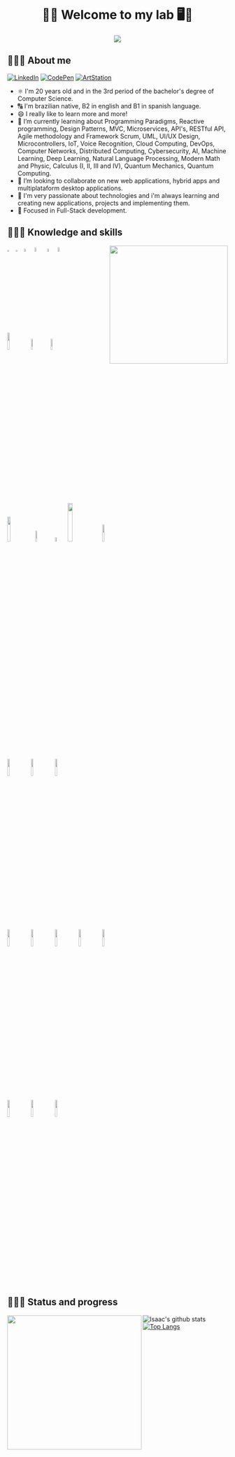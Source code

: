 <h1 align="center">🥽🥼 Welcome to my lab 🖥️🧪</h1>
<!-- I created my README.md using Markdown & HTML5-->
<div align="center"><a href="https://www.linkedin.com/in/isaac-alves-pinheiro-012324198/"><img src="https://i.pinimg.com/originals/9f/c2/12/9fc2126eec2c0a3876e3f2097af9b983.gif" /></a></div>

## 👨🏾‍🔬 About me
<!-- - 🔭 I’m currently working on.LinkedIn
-->
[![LinkedIn](https://img.shields.io/badge/-LinkedIn-0077B5?style=for-the-badge&logo=LinkedIn&logoColor=white)](https://www.linkedin.com/in/isaac-alves-pinheiro-012324198/)
[![CodePen](https://img.shields.io/badge/-CodePen-000?style=for-the-badge&logo=CodePen&logoColor=white)](https://codepen.io/isaacalves7/)
[![ArtStation](https://img.shields.io/badge/-ArtStation-blue?style=for-the-badge&logo=ArtStation&logoColor=white)](https://www.artstation.com/?sort_by=community)


 - ⚛️ I'm 20 years old and in the 3rd period of the bachelor's degree of Computer Science.
 - 🔠 I'm brazilian native, B2 in english and B1 in spanish language.
 - 😄 I really like to learn more and more!
 - 🌱 I’m currently learning about Programming Paradigms, Reactive programming, Design Patterns, MVC, Microservices, API's, RESTful API, Agile methodology and Framework Scrum, UML, UI/UX Design, Microcontrollers, IoT, Voice Recognition, Cloud Computing, DevOps, Computer Networks, Distributed Computing, Cybersecurity, AI, Machine Learning, Deep Learning, Natural Language Processing, Modern Math and Physic, Calculus (I, II, III and IV), Quantum Mechanics, Quantum Computing.
 - 👯 I’m looking to collaborate on new web applications, hybrid apps and multiplataform desktop applications.
 - 💜 I'm very passionate about technologies and i'm always learning and creating new applications, projects and implementing them.
 - 🎯 Focused in Full-Stack development.

## 👨🏾‍💻 Knowledge and skills
<!--The same height for everybody
<div align="justify">
<a href="https://solyd.com.br/treinamentos/introducao-ao-hacking-e-pentest/"><img src="https://www.lovegroveconsulting.com/wp-content/uploads/2017/08/white-hat-seo.png" height="50" title="White Hat"/></a>&nbsp; <a href="https://www.w3schools.com/html/"><img src="https://cdn.worldvectorlogo.com/logos/html-5.svg" height="57" alt="HTML5" title="HTML5" target="_blank"></a>&nbsp; <a href="https://www.w3schools.com/css/"><img src="https://cdn.worldvectorlogo.com/logos/css-3.svg" height="57" alt="CSS3" title="CSS3"></a>&nbsp; <a href="https://sass-lang.com/"><img src="https://codybonney.com/images/1x1/tags/400x400/sass.png" height="60" alt="Sass" title="Sass"></a> <a href="https://fontawesome.com/"><img src="https://seeklogo.com/images/F/font-awesome-logo-3010FE2434-seeklogo.com.png" height="50" title="FontAwesome"/></a><a href="https://materializecss.com/"><img src="https://fiverr-res.cloudinary.com/images/t_main1,q_auto,f_auto,q_auto,f_auto/gigs/95329556/original/a7778278cacacde7c64ef441504428c71c840743/make-a-custom-materialize-template-for-you.png" height="50" alt="MaterializeCSS" title="Materialize CSS"></a><a href="https://getbootstrap.com/"><img src="https://cdn.worldvectorlogo.com/logos/bootstrap-5-1.svg" height="55" alt="Bootstrap" title="Bootstrap 5"></a><a href="https://bulma.io/"><img src="https://39ntbr6g.media.zestyio.com/bulma-logo.f1cb27a519bdb5b6ed34049a5b86e317.png" height="50" alt="Bulma CSS" title="Bulma CSS"></a> <a href="https://www.w3schools.com/js/"><img src="https://cdn.worldvectorlogo.com/logos/logo-javascript.svg" height="50" alt="JS" title="JavaScript (JS)"></a> &nbsp;<a href="https://www.w3schools.com/js/js_es6.asp"><img src="https://codereviewvideos.com/blog/wp-content/uploads/2016/04/es6-logo-483x510.png" height="50" alt="ES6" title="EcmaScript6 (ES6)"></a>&nbsp; <a href="https://babeljs.io/"><img src="https://cdn.worldvectorlogo.com/logos/babel-10.svg" height="50" alt="Babel.js" title="Babel.js"></a> <a href="https://www.w3schools.com/js/js_json_intro.asp"><img src="https://upload.wikimedia.org/wikipedia/commons/thumb/c/c9/JSON_vector_logo.svg/1200px-JSON_vector_logo.svg.png" height="50" alt="Json" title="JSON"></a>&nbsp;<a href="https://www.w3schools.com/js/js_ajax_intro.asp"><img src="https://upload.wikimedia.org/wikipedia/commons/thumb/a/a1/AJAX_logo_by_gengns.svg/1280px-AJAX_logo_by_gengns.svg.png" height="50" alt="Ajax" title="AJAX"></a>&nbsp; <a href="https://jquery.com/"><img src="https://miro.medium.com/max/800/0*g3ns8QALNBBH7CBA." height="50" alt="jQuery" title="jQuery"></a>&nbsp; <a href="https://ionicframework.com/"><img src="https://ionicframework.com/blog/wp-content/uploads/2015/05/cropped-logo.png" height="50" alt="Ionic" title="Ionic"></a>&nbsp; <a href="https://nodejs.org/en/"><img src="https://munix.dk/sites/default/files/styles/medium/public/nodejs-logo.png?itok=zPBwhso8" height="50" alt="NodeJS" title="Node.js"/></a>&nbsp; <a href="https://www.npmjs.com/"><img src="https://upload.wikimedia.org/wikipedia/commons/thumb/d/db/Npm-logo.svg/1200px-Npm-logo.svg.png" height="50" alt="NPM" title="NPM"/></a>&nbsp; <a href="https://yarnpkg.com/"><img src="https://cdn.worldvectorlogo.com/logos/yarn.svg" height="50" alt="Yarn" title="Yarn"/></a>&nbsp; <a href="https://expressjs.com/pt-br/"><img src="https://code-plum.dev/img/skills/express.svg" height="50" alt="Express" title="Express"/></a>&nbsp; <a href="https://deno.land/"><img src="https://upload.wikimedia.org/wikipedia/commons/7/75/Dino_in_the_Rain.png" height="50" alt="Deno" title="Deno"/></a> <a href="https://www.mongodb.com/"><img src="https://dashboard.absam.io/img/mongo_db.png" height="50" alt="MongoDB" title="MongoDB"/></a> <a href="https://gulpjs.com/"><img src="https://cdn.worldvectorlogo.com/logos/gulp.svg" height="58" alt="Gulp.js" title="Gulp.js"/></a> <a href="https://vuejs.org/"><img src="https://upload.wikimedia.org/wikipedia/commons/thumb/9/95/Vue.js_Logo_2.svg/1184px-Vue.js_Logo_2.svg.png" height="50" alt="Vue" title="Vue.js"/></a> <a href="https://vuejs.org/"><img src="https://seeklogo.com/images/N/nuxt-logo-5EF50E1ABD-seeklogo.com.png" height="50" alt="Nuxt" title="Nuxt"/></a> <a href="https://vuejs.org/"><img src="https://seeklogo.com/images/V/vuetify-logo-3BCF73C928-seeklogo.com.png" height="50" alt="Vuetify" title="Vuetify"/></a> <a href="https://angularjs.org/"><img src="https://cdn.worldvectorlogo.com/logos/angular-icon.svg" height="55" alt="Angular.js" title="Angular.js 8"/></a>&nbsp;<a href="https://www.electronjs.org/"><img src="https://upload.wikimedia.org/wikipedia/commons/thumb/9/91/Electron_Software_Framework_Logo.svg/1024px-Electron_Software_Framework_Logo.svg.png" height="50" alt="Electron" title="Electron.js"/></a>&nbsp;<a href="https://pt-br.reactjs.org/"><img src="https://cdn.worldvectorlogo.com/logos/react-2.svg" height="57" alt="ReactJS" title="React.js"/></a>&nbsp; <a href="https://pt-br.reactjs.org/"><img src="https://cdn.worldvectorlogo.com/logos/react-router.svg" height="50" alt="ReactRouter" title="React Router"/></a>&nbsp; <a href="https://reactnative.dev/"><img src="https://cdn.iconscout.com/icon/free/png-512/react-1-282599.png" height="50" title="React Native"/></a>&nbsp;&nbsp;<a href="https://www.tensorflow.org/?hl=pt-br"><img src="https://raw.githubusercontent.com/inquid/yii2-tensorflow-js/master/Tensorflow_logo.svg.png" height="50" title="Tensorflow.js"/></a> <a href="https://redux.js.org/"><img src="https://miro.medium.com/max/2800/0*U2DmhXYumRyXH6X1.png" height="50" title="Redux.js"/></a> <a href="https://www.gatsbyjs.com/"><img src="https://cdn.worldvectorlogo.com/logos/gatsby.svg" height="50" title="Gatsby.js"/></a>&nbsp; <a href="https://www.learnrxjs.io/"><img src="https://bognarjunior.files.wordpress.com/2018/09/rxjs.png" height="50" title="RxJS"/></a>&nbsp; <a href="https://greensock.com/gsap/"><img src="https://cdn.worldvectorlogo.com/logos/gsap-greensock.svg" height="52" title="GSAP3"/></a> <a href="https://threejs.org/"><img src="https://ingenuitysoftwarelabs.com/wp-content/uploads/2020/01/three-js-logo.png" height="70" title="Three.js"/></a>&nbsp; <a href="https://immutable-js.github.io/immutable-js/"><img src="https://avatars2.githubusercontent.com/u/46405934?s=200&v=4" height="50" title="Immutable.js"/></a>&nbsp; <a href="https://nextjs.org/"><img src="https://cdn.worldvectorlogo.com/logos/next-js.svg" height="50" title="Next.js"/></a>&nbsp; <a href="https://svelte.dev/"><img src="https://upload.wikimedia.org/wikipedia/commons/thumb/1/1b/Svelte_Logo.svg/499px-Svelte_Logo.svg.png" height="50" title="Svelte"/></a>&nbsp; <a href=""><img src="https://upload.wikimedia.org/wikipedia/commons/thumb/a/a7/Hack_%28programming_language%29_logo.svg/1200px-Hack_%28programming_language%29_logo.svg.png" height="50" title="Hack"/></a>&nbsp; <a href="https://nwjs.io/"><img src="https://nwjs.io/img/logo.png" height="50" title="Nw.js"/></a>&nbsp; <a href="https://webpack.js.org/"><img src="https://seeklogo.com/images/W/webpack-logo-9E66EE203A-seeklogo.com.png" height="50" title="Webpack.js"/></a>&nbsp; <a href="https://sequelize.org/"><img src="https://cdn.worldvectorlogo.com/logos/sequelize.svg" height="50" title="Sequelize"/></a>&nbsp; <a href="https://graphql.org/"><img src="https://upload.wikimedia.org/wikipedia/commons/thumb/1/17/GraphQL_Logo.svg/768px-GraphQL_Logo.svg.png" height="57" title="GraphQL"/></a>&nbsp; <a href="https://jestjs.io/"><img src="https://cdn.freebiesupply.com/logos/large/2x/jest-logo-svg-vector.svg" height="50" title="Jest"/></a>&nbsp; <a href="https://www.typescriptlang.org/"><img src="https://gulpjs.com/img/typescript.png" height="50" alt="TS" title="TypeScript (TS)"></a>&nbsp; <a href="https://www.flow.org/"><img src="https://www.pinclipart.com/picdir/big/126-1264324_flow-js-logo-svg-clipart.png" height="50" alt="Flow" title="Flow"></a>&nbsp; <a href=""><img src="https://cdn.freebiesupply.com/logos/large/2x/angular-icon-1-logo-png-transparent.png" height="50" alt="Angular" title="Angular"/></a>&nbsp; <a href="https://nestjs.com/"><img src="https://seeklogo.com/images/N/nestjs-logo-09342F76C0-seeklogo.com.png" height="50" alt="NestJS" title="NestJS"/></a>&nbsp; <a href="https://www.php.net/" target="_Blank"><img src="https://upload.wikimedia.org/wikipedia/commons/thumb/3/31/Webysther_20160423_-_Elephpant.svg/2000px-Webysther_20160423_-_Elephpant.svg.png" height="50" alt="PHP" title="PHP 7"></a>&nbsp; <a href="https://www.postgresql.org/"><img src="https://cdn.iconscout.com/icon/free/png-512/postgresql-226047.png" height="50" alt="Postgresql" title="PostgreSQL database"></a>&nbsp; <a href="https://getcomposer.org/"><img src="https://cdn.freebiesupply.com/logos/large/2x/composer-logo-png-transparent.png" height="65" alt="Composer" title="Composer"></a>&nbsp; <a href="https://laravel.com/"><img src="https://upload.wikimedia.org/wikipedia/commons/thumb/9/9a/Laravel.svg/738px-Laravel.svg.png" height="50" alt="Laravel" title="Laravel"></a>&nbsp;<a href="https://codeigniter.com/"><img src="https://www.agenciastaff.com.br/images/site/codeigniter.png" height="50" alt="CodeIgniter" title="CodeIgniter"></a>&nbsp; <a href="https://framework.zend.com/"><img src="https://upload.wikimedia.org/wikipedia/commons/thumb/e/ea/Zend-framework.svg/1280px-Zend-framework.svg.png" height="50" alt="Zend" title="Zend"/></a> <a href="https://br.wordpress.org/"><img src="https://upload.wikimedia.org/wikipedia/commons/thumb/9/98/WordPress_blue_logo.svg/1024px-WordPress_blue_logo.svg.png" height="50" alt="WordPress" title="WordPress"></a>&nbsp; <a href="https://www.joomla.org/"><img src="https://speedinx.com.br/wp-content/uploads/2020/03/joomla-dedicado.png" height="50" alt="Joomla" title="Joomla"></a>&nbsp; <a href="https://www.mysql.com/"><img src="https://cdn.worldvectorlogo.com/logos/mysql-7.svg" height="50" alt="MySQL" title="MySQL database"></a>&nbsp; <a href=""><img src="https://cdn.worldvectorlogo.com/logos/jee-3.svg" height="50" alt="Java" title="Java"/></a>&nbsp; <a href="https://spring.io/"><img src="https://cdn.freebiesupply.com/logos/large/2x/spring-3-logo-png-transparent.png" height="50" alt="Spring" title="Spring"></a>&nbsp; <a href="https://hibernate.org/"><img src="https://img2.pngio.com/hibernate-logo-png-transparent-svg-vector-freebie-supply-hibernate-png-2400_2503.png" height="50" alt="Hibernate" title="Hibernate"></a>&nbsp; <a href="https://www.oracle.com/br/index.html"><img src="https://avatars2.githubusercontent.com/u/42632225?s=280&v=4" height="50" alt="OracleDB" title="OracleDB"></a>&nbsp;&nbsp;<a href="https://www.ruby-lang.org/pt/"><img src="https://images.vexels.com/media/users/3/166485/isolated/preview/d4061b653e6ba02ad0afdc79e0315a25---cone-da-linguagem-de-programa----o-ruby-by-vexels.png" height="50" alt="Ruby" title="Ruby"></a> <a href="https://rubyonrails.org/"><img src="https://upload.wikimedia.org/wikipedia/commons/thumb/6/62/Ruby_On_Rails_Logo.svg/411px-Ruby_On_Rails_Logo.svg.png" height="50" title="Ruby On Rails"/></a>&nbsp; <a href="https://cocoapods.org/"><img src="https://avatars1.githubusercontent.com/u/1189714?s=400&v=4" height="50" alt="Cocoapods" title="Cocoapods"></a>&nbsp; <a href="https://chocolatey.org/"><img src="https://chocolatey.org/content/images/logo_square.svg" height="50" alt="Chocolatey" title="Chocolatey"></a>&nbsp; <a href="https://kotlinlang.org/"><img src="https://miro.medium.com/max/405/1*rM5eV-GbkiHgpD3MV-H6Hg.png" height="50" alt="Kotlin" title="Kotlin"></a>&nbsp; <a href="https://www.apple.com/br/swift/"><img src="https://cdn.worldvectorlogo.com/logos/swift-15.svg" height="50" alt="Swift" title="Swift"/></a>&nbsp; <a href="https://brew.sh/index_pt-br"><img src="https://upload.wikimedia.org/wikipedia/commons/thumb/9/95/Homebrew_logo.svg/1200px-Homebrew_logo.svg.png" height="55" alt="Homebrew" title="Homebrew"></a>&nbsp;&nbsp; <a href="https://developer.apple.com/library/archive/documentation/Cocoa/Conceptual/ProgrammingWithObjectiveC/Introduction/Introduction.html"><img src="https://cdn.worldvectorlogo.com/logos/apple-black.svg" height="50" alt="Objective-C" title="Objective-C"></a>&nbsp; <a href="https://firebase.google.com/?hl=pt-br&gclid=Cj0KCQjwwOz6BRCgARIsAKEG4FVB_qnlkqvQ3ziad8ypbNQBcpBIcvgdcGTBNw0HQIC6ONwLA3KuTj8aApaUEALw_wcB"><img src="https://firebase.google.com/downloads/brand-guidelines/PNG/logo-logomark.png?hl=pt-br" height="50" alt="Firebase" title="Firebase database"></a>&nbsp; <a href="https://www.sqlite.org/index.html"><img src="https://upload.wikimedia.org/wikipedia/commons/thumb/9/97/Sqlite-square-icon.svg/1200px-Sqlite-square-icon.svg.png" height="50" alt="SQLite" title="SQLite database"></a> <a href="https://cassandra.apache.org/"><img src="https://upload.wikimedia.org/wikipedia/commons/thumb/5/5e/Cassandra_logo.svg/1200px-Cassandra_logo.svg.png" height="50" alt="Apache Cassandra" title="Apache Cassandra"></a>&nbsp;<a href="https://www.python.org/"><img src="https://engineering.fb.com/wp-content/uploads/2016/05/2000px-Python-logo-notext.svg_.png" height="50" alt="Python" title="Python3"></a>&nbsp;<a href="https://pypi.org/"><img src="https://pypi.org/static/images/logo-small.6eef541e.svg" height="50" alt="PyPI" title="PyPI - Python Package Index"></a>&nbsp; <a href="https://pypi.org/"><img src="https://pytorch.org/assets/images/pytorch-logo.png" height="50" alt="PyTorch" title="PyTorch"></a>&nbsp; <a href="https://www.astropy.org/"><img src="https://www.astropy.org/images/astropy_brandmark.png" height="50" alt="AstroPy" title="AstroPy"></a>&nbsp; <a href="https://www.sympy.org/pt/index.html"><img src="https://www.sympy.org/static/images/logo.png" height="50" alt="SymPy" title="SymPy"></a> <a href="https://www.scipy.org/"><img src="https://www.fullstackpython.com/img/logos/scipy.png" height="50" alt="SciPy" title="SciPy"></a> <a href="https://numpy.org/"><img src="https://user-images.githubusercontent.com/98330/63813335-20cd4b80-c8e2-11e9-9c04-e4dbf7285aa1.png" height="50" alt="Numpy" title="Numpy"></a> <a href="https://matplotlib.org/"><img src="https://numfocus.org/wp-content/uploads/2016/07/Matplotlib_Logo_191209.png" height="50" alt="Matplotlib" title="Matplotlib"></a> <a href="https://pandas.pydata.org/"><img src="https://upload.wikimedia.org/wikipedia/commons/thumb/2/22/Pandas_mark.svg/1200px-Pandas_mark.svg.png" height="50" alt="Pandas" title="Pandas"></a>&nbsp; <a href="https://www.djangoproject.com/"><img src="https://imagens.tiespecialistas.com.br/2016/02/django.png" height="50" alt="Django" title="Django"></a>&nbsp;<a href="https://flask.palletsprojects.com/en/1.1.x/"><img src="https://requests.readthedocs.io/pt_BR/latest/_static/requests-sidebar.png" height="50" alt="Requests" title="Requests"></a>&nbsp; <a href="https://flask.palletsprojects.com/en/1.1.x/"><img src="https://b.thumbs.redditmedia.com/e2dMSMwIGoSHH0kHGrQk83oDxo-qy43aKJxlHKDv-ZU.png" height="50" alt="Scrapy" title="Scrapy"></a>&nbsp; <a href="https://flask.palletsprojects.com/en/1.1.x/"><img src="https://cdn.worldvectorlogo.com/logos/flask.svg" height="50" alt="Flask" title="Flask"></a>&nbsp;<a href="https://kivy.org/#home"><img src="https://quintagroup.com/cms/python/images/kivy-logo.png/@@images/52056b87-5872-4e24-8483-2c20e62fa79d.png" height="50" alt="Kyvy" title="Kyvy"></a>&nbsp; <a href="https://www.r-project.org/"><img src="https://upload.wikimedia.org/wikipedia/commons/thumb/1/1b/R_logo.svg/1200px-R_logo.svg.png" height="50" alt="R-project" title="R-project"></a>&nbsp; <a href="https://www.r-project.org/"><img src="https://media-exp1.licdn.com/dms/image/C560BAQG2-bElRVrSqw/company-logo_200_200/0?e=2159024400&v=beta&t=FecYznzU4CBXukcm30SbhXqy4e5g8GgoYaFT4hfIO5c" height="50" alt="Keras" title="Keras"></a>&nbsp; <img src="https://upload.wikimedia.org/wikipedia/commons/thumb/3/38/Jupyter_logo.svg/1200px-Jupyter_logo.svg.png" height="50" alt="Jupyter" title="Jupyter"></a>&nbsp; <a href="https://www.selenium.dev/"><img src="https://www.selenium.dev/images/selenium_logo_square_green.png" height="50" alt="Selenium" title="Selenium"></a><a href="https://gunicorn.org/"><img src="https://cdn.worldvectorlogo.com/logos/gunicorn.svg" height="50" alt="Gunicorn" title="Gunicorn"/></a> <a href="https://www.nginx.com/"><img src="https://logodownload.org/wp-content/uploads/2018/03/nginx-logo-1.png" height="50" alt="NGINX" title="NGINX"></a>&nbsp; <a href="https://docs.microsoft.com/pt-br/dotnet/csharp/"><img src="https://seeklogo.com/images/C/c-sharp-c-logo-02F17714BA-seeklogo.com.png" height="50" alt="C-Sharp" title="C-Sharp (C#)"></a>&nbsp;  <a href="https://dotnet.microsoft.com/apps/aspnet"><img src="https://cdn.volaresystems.com/Images/Posts/2019/12/aspnet_logo.png" height="50" alt="Asp.NET" title="Asp.NET"></a>&nbsp; <a href="https://docs.microsoft.com/pt-br/cpp/cpp/welcome-back-to-cpp-modern-cpp?view=vs-2019"><img src="https://repository-images.githubusercontent.com/191400874/50018080-a7ac-11e9-930d-8c235f1a88d5" height="50" alt="C/C++" title="C/C++"></a>&nbsp; <a href="https://www.qt.io/"><img src="https://upload.wikimedia.org/wikipedia/commons/0/0b/Qt_logo_2016.svg" height="50" alt="QT" title="QT"></a>&nbsp; <a href="https://www.arduino.cc/"><img src="https://cdn.freebiesupply.com/logos/large/2x/arduino-1-logo-png-transparent.png" height="50" alt="Arduíno" title="Arduíno"></a> <a href="https://azure.microsoft.com/pt-br/"><img src="https://www.solarwinds.com/-/media/solarwinds/swdcv2/licensed-products/service-desk/integrations/sd-integrations-logo-azure.ashx?la=pt&rev=feba5207a01d49a68bd35e33b36a8c33&hash=DBCF6B78CA5947D8A0A74E525D2BEBE16D90E35B" height="50" alt="Azure" title="Azure"></a> <a href="https://aws.amazon.com/pt/"><img src="https://www.sophos.com/en-us/medialibrary/SophosNext/Images/Products/NextGenFirewall/Features/PublicCloud/aws-logo-white.png" title="AWS - Amazon Web Services, Inc" height="50"/></a>&nbsp; <a href="https://redis.io/"><img src="https://res.cloudinary.com/practicaldev/image/fetch/s--gWwIv4vV--/c_limit%2Cf_auto%2Cfl_progressive%2Cq_auto%2Cw_880/https://thepracticaldev.s3.amazonaws.com/i/787xlgwc2hhq3ctzxcvs.png" title="Redis" height="50"/></a>&nbsp;&nbsp; <a href="https://www.docker.com/"><img src="https://seeklogo.com/images/D/docker-logo-CF97D0124B-seeklogo.com.png" height="50" alt="Docker" title="Docker"></a>&nbsp; <a href="https://kubernetes.io/pt/"><img src="https://butecotecnologico.com.br/images/posts/k8s-logo.png" height="50" alt="Kubernetes" title="Kubernetes"></a>&nbsp; <a href="https://github.com/features/actions"><img src="https://avatars2.githubusercontent.com/u/44036562?s=400&v=4" height="50" alt="GitHub Actions" title="GitHub Actions"></a>&nbsp; <a href="https://github.com/"><img src="https://image.flaticon.com/icons/png/512/25/25231.png" height="50" alt="GitHub" title="GitHub"></a>&nbsp; <a href="https://git-scm.com/"><img src="https://git-scm.com/images/logos/downloads/Git-Icon-1788C.png" height="50" alt="Git" title="Git"></a>&nbsp; <a href="https://about.gitlab.com/"><img src="https://miro.medium.com/max/630/1*rXQwmGazoXXpH6E6_53j3A.png" height="50" alt="GitLab" title="GitLab"></a>&nbsp; <a href="https://memcached.org/"><img src="https://www.alwaysdata.com/static/img/technologies/databases/memcached.png" height="57" alt="Memcached" title="Memcached"></a>&nbsp; <a href="https://www.adobe.com/br/products/xd.html"><img src="https://www.pacotes.org/wp-content/uploads/2020/01/adobe-xd.png" height="50" alt="Adobe Xd" title="Adobe Xd"></a>&nbsp;&nbsp;&nbsp; <a href="https://www.figma.com/"><img src="https://cdn.freebiesupply.com/logos/large/2x/figma-1-logo-png-transparent.png" height="50" alt="Figma" title="Figma"/></a>&nbsp; <a href=""><img src="https://image.winudf.com/v2/image/dXRuZy5yb21hbi5hcHAudW1sX2ljb25fMF9hYzNmZGY5OQ/icon.png?w=170&fakeurl=1" height="50" alt="UML" title="UML - Unified Modeling Language"/></a>&nbsp;&nbsp; <img src="https://bobpusateri.blob.core.windows.net/bcn/2020/04/Azure_SQL_DB.png" height="50" alt="SQL language" title="SQL language"/>&nbsp;&nbsp; <img src="https://cdn.shortpixel.ai/client/q_glossy,ret_img,w_500/http://consultoria.sudoers.com.br/wp-content/uploads/2018/09/nosql-f.png" height="50" alt="No-SQL" title="No-SQL"/></a>&nbsp;&nbsp; <a href="#"><img src="https://upload.wikimedia.org/wikipedia/commons/thumb/4/48/Markdown-mark.svg/1200px-Markdown-mark.svg.png" height="50" alt="Markdown" title="Markdown"/></a> &nbsp;<a href="#"><img src="https://pngimage.net/wp-content/uploads/2018/06/xml-logo-png-7.png" height="50" alt="XML" title="XML"/></a> &nbsp;<a href="#"><img src="https://upload.wikimedia.org/wikipedia/commons/thumb/0/02/SVG_logo.svg/2000px-SVG_logo.svg.png" height="50" alt="SVG" title="SVG"/></a>-->
 
<p>
  <!-- Your languages and tools. Be careful with the alignment. 
  You can use this sites to get logos: https://www.vectorlogo.zone or https://simpleicons.org/ or https://worldvectorlogo.com/
  -->
 <img src="https://user-images.githubusercontent.com/61624336/101521652-e2d42980-3964-11eb-9a50-1a3fc30e55b2.png" height="270" align="right"/>
  <!--Front-end Development-->
  <code><img width="3%" src="https://cdn.worldvectorlogo.com/logos/html-5.svg"></code>
  <code><img width="3%" src="https://cdn.worldvectorlogo.com/logos/css-3.svg"></code>  
  <code><img width="4%" src="https://cdn.worldvectorlogo.com/logos/javascript.svg"></code>
  <code><img width="5%" src="https://cdn.worldvectorlogo.com/logos/bootstrap-5-1.svg"></code>
  <code><img width="4%" src="https://www.vectorlogo.zone/logos/typescriptlang/typescriptlang-icon.svg"></code>
  <code><img width="5%" src=""></code>
  <br />
 <!--Back-end Development-->
  <code><img width="10%" src="https://www.vectorlogo.zone/logos/json/json-ar21.svg"></code>
  <code><img width="8%" src="https://cdn.worldvectorlogo.com/logos/nodejs-1.svg"></code>
  <code><img width="8%" src="https://www.vectorlogo.zone/logos/php/php-horizontal.svg"></code>
   <br />
 <!--JS Frameworks-->
  <code><img width="12%" src="https://www.vectorlogo.zone/logos/reactjs/reactjs-ar21.svg"></code>
   <code><img width="8%" src="https://cdn.worldvectorlogo.com/logos/react-router.svg"></code>
   <code><img width="5%" src="https://reactnativeelements.com/img/logo-icon.svg"></code>
  <code><img width="15%" src="https://cdn.worldvectorlogo.com/logos/angular.svg"></code>
  <code><img width="10%" src="https://www.vectorlogo.zone/logos/vuejs/vuejs-ar21.svg"></code>
  <br />
 <!--PHP Frameworks-->
  <!--Java Development-->
  <code><img width="10%" src="https://www.vectorlogo.zone/logos/java/java-ar21.svg"></code>
  <code><img width="10%" src="https://www.vectorlogo.zone/logos/kotlinlang/kotlinlang-ar21.svg"></code>
  <code><img width="10%" src="https://www.vectorlogo.zone/logos/android/android-ar21.svg"></code>
  <br />
  <!--Databases-->
  <code><img width="10%" src="https://www.vectorlogo.zone/logos/mysql/mysql-ar21.svg"></code>
  <code><img width="10%" src="https://www.vectorlogo.zone/logos/postgresql/postgresql-ar21.svg"></code>
  <code><img width="10%" src="https://www.vectorlogo.zone/logos/sqlite/sqlite-ar21.svg"></code>
  <code><img width="10%" src="https://www.vectorlogo.zone/logos/firebase/firebase-ar21.svg"></code>
  <code><img width="10%" src="https://cdn.worldvectorlogo.com/logos/mongodb.svg"></code>
  <br />
 <!--Ambientes-->
  <code><img width="10%" src="https://www.vectorlogo.zone/logos/git-scm/git-scm-ar21.svg"></code>
  <code><img width="10%" src="https://www.vectorlogo.zone/logos/docker/docker-ar21.svg"></code>
  <code><img width="10%" src="https://www.vectorlogo.zone/logos/gnu_bash/gnu_bash-ar21.svg"></code>
</p> 
 
<p>&nbsp;</p>
 
## 👨🏾‍💼 Status and progress
<img src="https://user-images.githubusercontent.com/61624336/101521112-1e222880-3964-11eb-9364-c476b54e1e8a.jpg" height="307" align="left"/>
<div align="justify">
 
![Isaac's github stats](https://github-readme-stats.vercel.app/api?username=IsaacAlves7&show_icons=true&hide_border=true)
[![Top Langs](https://github-readme-stats.vercel.app/api/top-langs/?username=IsaacAlves7&layout=compact)](https://github.com/IsaacAlves7/github-readme-stats)

</div>
